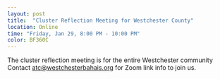 ```yaml
---
layout: post
title:  "Cluster Reflection Meeting for Westchester County"
location: Online
time: "Friday, Jan 29, 8:00 PM - 10:00 PM"
color: BF360C
---
```

The cluster reflection meeting is for the entire Westchester community
Contact <atc@westchesterbahais.org> for Zoom link info to join us.
